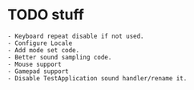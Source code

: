 # TODO stuff

	- Keyboard repeat disable if not used.
	- Configure Locale
	- Add mode set code.
	- Better sound sampling code.
	- Mouse support
	- Gamepad support
	- Disable TestApplication sound handler/rename it.